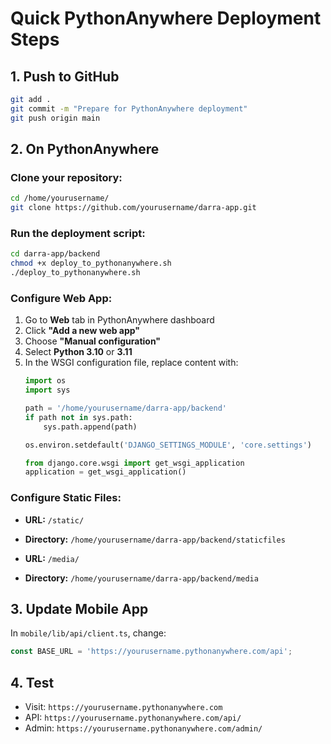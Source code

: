 # Quick PythonAnywhere Deployment Steps

## 1. Push to GitHub
```bash
git add .
git commit -m "Prepare for PythonAnywhere deployment"
git push origin main
```

## 2. On PythonAnywhere

### Clone your repository:
```bash
cd /home/yourusername/
git clone https://github.com/yourusername/darra-app.git
```

### Run the deployment script:
```bash
cd darra-app/backend
chmod +x deploy_to_pythonanywhere.sh
./deploy_to_pythonanywhere.sh
```

### Configure Web App:
1. Go to **Web** tab in PythonAnywhere dashboard
2. Click **"Add a new web app"**
3. Choose **"Manual configuration"**
4. Select **Python 3.10** or **3.11**
5. In the WSGI configuration file, replace content with:
   ```python
   import os
   import sys
   
   path = '/home/yourusername/darra-app/backend'
   if path not in sys.path:
       sys.path.append(path)
   
   os.environ.setdefault('DJANGO_SETTINGS_MODULE', 'core.settings')
   
   from django.core.wsgi import get_wsgi_application
   application = get_wsgi_application()
   ```

### Configure Static Files:
- **URL:** `/static/`
- **Directory:** `/home/yourusername/darra-app/backend/staticfiles`

- **URL:** `/media/`
- **Directory:** `/home/yourusername/darra-app/backend/media`

## 3. Update Mobile App
In `mobile/lib/api/client.ts`, change:
```typescript
const BASE_URL = 'https://yourusername.pythonanywhere.com/api';
```

## 4. Test
- Visit: `https://yourusername.pythonanywhere.com`
- API: `https://yourusername.pythonanywhere.com/api/`
- Admin: `https://yourusername.pythonanywhere.com/admin/`
